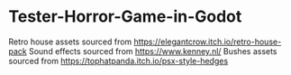 # Tester-Horror-Game-in-Godot

Retro house assets sourced from https://elegantcrow.itch.io/retro-house-pack
Sound effects sourced from https://www.kenney.nl/
Bushes assets sourced from https://tophatpanda.itch.io/psx-style-hedges

